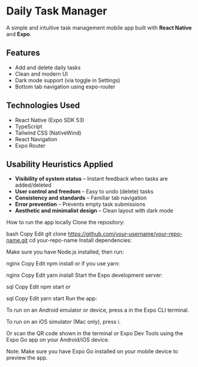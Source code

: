 # Daily Task Manager

A simple and intuitive task management mobile app built with **React Native** and **Expo**.

##  Features

- Add and delete daily tasks
- Clean and modern UI
- Dark mode support (via toggle in Settings)
- Bottom tab navigation using expo-router

## Technologies Used

- React Native (Expo SDK 53)
- TypeScript
- Tailwind CSS (NativeWind)
- React Navigation
- Expo Router

##  Usability Heuristics Applied

- **Visibility of system status** – Instant feedback when tasks are added/deleted
- **User control and freedom** – Easy to undo (delete) tasks
- **Consistency and standards** – Familiar tab navigation
- **Error prevention** – Prevents empty task submissions
- **Aesthetic and minimalist design** – Clean layout with dark mode


How to run the app locally
Clone the repository:

bash
Copy
Edit
git clone https://github.com/your-username/your-repo-name.git
cd your-repo-name
Install dependencies:

Make sure you have Node.js installed, then run:

nginx
Copy
Edit
npm install
or if you use yarn:

nginx
Copy
Edit
yarn install
Start the Expo development server:

sql
Copy
Edit
npm start
or

sql
Copy
Edit
yarn start
Run the app:

To run on an Android emulator or device, press a in the Expo CLI terminal.

To run on an iOS simulator (Mac only), press i.

Or scan the QR code shown in the terminal or Expo Dev Tools using the Expo Go app on your Android/iOS device.

Note: Make sure you have Expo Go installed on your mobile device to preview the app.